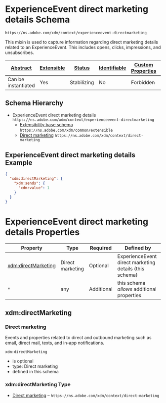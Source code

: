 
# ExperienceEvent direct marketing details Schema

```
https://ns.adobe.com/xdm/context/experienceevent-directmarketing
```

This mixin is used to capture information regarding direct marketing details related to an ExperienceEvent. This includes opens, clicks, impressions, and unsubscribes.

| [Abstract](../../abstract.md) | [Extensible](../../extensions.md) | [Status](../../status.md) | [Identifiable](../../id.md) | [Custom Properties](../../extensions.md) | [Additional Properties](../../extensions.md) | Defined In |
|-------------------------------|-----------------------------------|---------------------------|-----------------------------|------------------------------------------|----------------------------------------------|------------|
| Can be instantiated | Yes | Stabilizing | No | Forbidden | Permitted | [context/experienceevent-directmarketing.schema.json](context/experienceevent-directmarketing.schema.json) |
## Schema Hierarchy

* ExperienceEvent direct marketing details `https://ns.adobe.com/xdm/context/experienceevent-directmarketing`
  * [Extensibility base schema](../common/extensible.schema.md) `https://ns.adobe.com/xdm/common/extensible`
  * [Direct marketing](direct-marketing.schema.md) `https://ns.adobe.com/xdm/context/direct-marketing`


## ExperienceEvent direct marketing details Example
```json
{
  "xdm:directMarketing": {
    "xdm:sends": {
      "xdm:value": 1
    }
  }
}
```

# ExperienceEvent direct marketing details Properties

| Property | Type | Required | Defined by |
|----------|------|----------|------------|
| [xdm:directMarketing](#xdmdirectmarketing) | Direct marketing | Optional | ExperienceEvent direct marketing details (this schema) |
| `*` | any | Additional | this schema *allows* additional properties |

## xdm:directMarketing
### Direct marketing

Events and properties related to direct and outbound marketing such as email, direct mail, texts, and in-app notifications.

`xdm:directMarketing`
* is optional
* type: Direct marketing
* defined in this schema

### xdm:directMarketing Type


* [Direct marketing](direct-marketing.schema.md) – `https://ns.adobe.com/xdm/context/direct-marketing`




